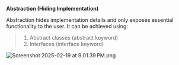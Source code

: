 **Abstraction (Hiding Implementation)**

Abstraction hides implementation details and only exposes essential functionality to the user. It can be achieved using:

> 1. Abstract classes (abstract keyword)
> 2. Interfaces (interface keyword)

![Screenshot 2025-02-19 at 9.01.39 PM.png](Screenshot%202025-02-19%20at%209.01.39%E2%80%AFPM.png)